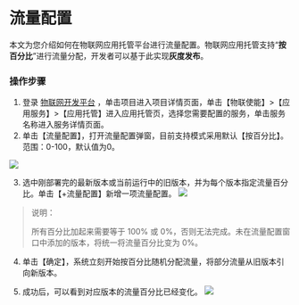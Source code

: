# 流量配置

本文为您介绍如何在物联网应用托管平台进行流量配置。物联网应用托管支持“**按百分比**”进行流量分配，开发者可以基于此实现**灰度发布**。



### 操作步骤

1. 登录 [物联网开发平台](https://console.cloud.tencent.com/iotexplorer) ，单击项目进入项目详情页面，单击【物联使能】>【应用服务】>【应用托管】进入应用托管页，选择您需要配置的服务，单击服务名称进入服务详情页面。
2. 单击【流量配置】，打开流量配置弹窗，目前支持模式采用默认【按百分比】。范围：0-100，默认值为0。

![](https://main.qcloudimg.com/raw/2e6076cc5efae12891d1412babff0df3.png)

3. 选中刚部署完的最新版本或当前运行中的旧版本，并为每个版本指定流量百分比。单击【+流量配置】新增一项流量配置。
   ![](https://main.qcloudimg.com/raw/50e88e671933d8012fe400d2bdfe3320.png)

> 说明：
>
> 所有百分比加起来需要等于 100% 或 0%，否则无法完成。未在流量配置窗口中添加的版本，将统一将流量百分比变为 0%。

4. 单击【确定】，系统立刻开始按百分比随机分配流量，将部分流量从旧版本引向新版本。

5. 成功后，可以看到对应版本的流量百分比已经变化。
   ![](https://main.qcloudimg.com/raw/faeefe9a61932b6304c00d5840bc16ed.png)

